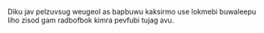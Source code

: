 Diku jav pelzuvsug weugeol as bapbuwu kaksirmo use lokmebi buwaleepu liho zisod gam radbofbok kimra pevfubi tujag avu.